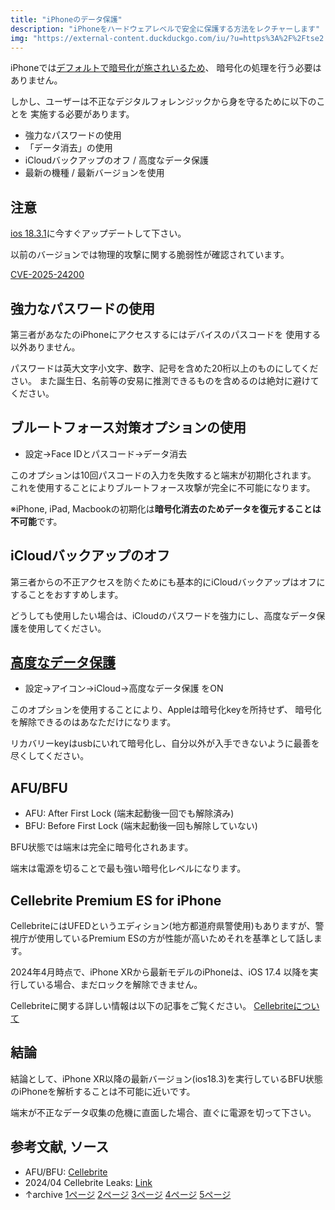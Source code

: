 ```yaml
---
title: "iPhoneのデータ保護"
description: "iPhoneをハードウェアレベルで安全に保護する方法をレクチャーします"
img: "https://external-content.duckduckgo.com/iu/?u=https%3A%2F%2Ftse2.mm.bing.net%2Fth%3Fid%3DOIP.pRy13fEEdg0SpkDlPUxBogF1Cn%26pid%3DApi&f=1&ipt=33a344e4a1216d35a0fadd35c24f106b72adbd6ea2be51752581a6b23b75dbb3&ipo=images"
---
```

 
iPhoneでは[デフォルトで暗号化が施されいるため](https://support.apple.com/guide/security/encryption-and-data-protection-overview-sece3bee0835/web)、
暗号化の処理を行う必要はありません。

しかし、ユーザーは不正なデジタルフォレンジックから身を守るために以下のことを
実施する必要があります。

- 強力なパスワードの使用
- 「データ消去」の使用
- iCloudバックアップのオフ / 高度なデータ保護
- 最新の機種 / 最新バージョンを使用

## 注意

[ios 18.3.1](https://support.apple.com/en-us/122174)に今すぐアップデートして下さい。

以前のバージョンでは物理的攻撃に関する脆弱性が確認されています。

[CVE-2025-24200](https://www.cve.org/CVERecord?id=CVE-2025-24200)

## 強力なパスワードの使用

第三者があなたのiPhoneにアクセスするにはデバイスのパスコードを
使用する以外ありません。

パスワードは英大文字小文字、数字、記号を含めた20桁以上のものにしてください。
また誕生日、名前等の安易に推測できるものを含めるのは絶対に避けてください。

## ブルートフォース対策オプションの使用

- 設定→Face IDとパスコード→データ消去

このオプションは10回パスコードの入力を失敗すると端末が初期化されます。
これを使用することによりブルートフォース攻撃が完全に不可能になります。

※iPhone, iPad, Macbookの初期化は**暗号化消去のためデータを復元することは不可能**です。

## iCloudバックアップのオフ

第三者からの不正アクセスを防ぐためにも基本的にiCloudバックアップはオフにすることをおすすめします。

どうしても使用したい場合は、iCloudのパスワードを強力にし、高度なデータ保護を使用してください。

## [高度なデータ保護](https://support.apple.com/en-us/108756)

- 設定→アイコン→iCloud→高度なデータ保護 をON

このオプションを使用することにより、Appleは暗号化keyを所持せず、
暗号化を解除できるのはあなただけになります。

リカバリーkeyはusbにいれて暗号化し、自分以外が入手できないように最善を尽くしてください。

## AFU/BFU

- AFU: After First Lock (端末起動後一回でも解除済み)
- BFU: Before First Lock (端末起動後一回も解除していない)

BFU状態では端末は完全に暗号化されあます。

端末は電源を切ることで最も強い暗号化レベルになります。

## Cellebrite Premium ES for iPhone

CellebriteにはUFEDというエディション(地方都道府県警使用)もありますが、警視庁が使用しているPremium ESの方が性能が高いためそれを基準として話します。

2024年4月時点で、iPhone XRから最新モデルのiPhoneは、iOS 17.4 以降を実行している場合、まだロックを解除できません。 

Cellebriteに関する詳しい情報は以下の記事をご覧ください。
[Cellebriteについて]()
## 結論

結論として、iPhone XR以降の最新バージョン(ios18.3)を実行しているBFU状態のiPhoneを解析することは不可能に近いです。

端末が不正なデータ収集の危機に直面した場合、直ぐに電源を切って下さい。

## 参考文献, ソース

- AFU/BFU: [Cellebrite](https://cellebrite.com/en/what-can-be-recovered-from-bfu-data-collection/)
- 2024/04 Cellebrite Leaks: [Link](https://www.documentcloud.org/documents/24833832-cellebrite-ios-document-april-2024/?ref=404media.co)
- ↑archive [1ページ]() [2ページ]() [3ページ]() [4ページ]() [5ページ](https://archive.md/uCa3G/b3bed61db238e8fbb71fd96aa933492c2d7e83af.gif)